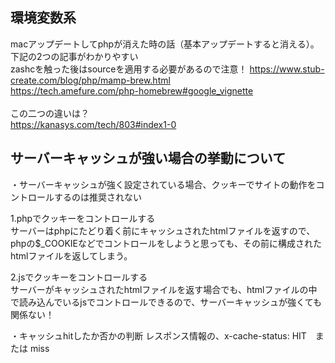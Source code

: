 ## 環境変数系
macアップデートしてphpが消えた時の話（基本アップデートすると消える）。下記の2つの記事がわかりやすい<br>
zashcを触った後はsourceを適用する必要があるので注意！
https://www.stub-create.com/blog/php/mamp-brew.html<br>
https://tech.amefure.com/php-homebrew#google_vignette<br>
<br>
この二つの違いは？<br>
https://kanasys.com/tech/803#index1-0


## サーバーキャッシュが強い場合の挙動について

・サーバーキャッシュが強く設定されている場合、クッキーでサイトの動作をコントロールするのは推奨されない

1.phpでクッキーをコントロールする<br>
サーバーはphpにたどり着く前にキャッシュされたhtmlファイルを返すので、phpの$_COOKIEなどでコントロールをしようと思っても、その前に構成されたhtmlファイルを返してしまう。

2.jsでクッキーをコントロールする<br>
サーバーがキャッシュされたhtmlファイルを返す場合でも、htmlファイルの中で読み込んでいるjsでコントロールできるので、サーバーキャッシュが強くても関係ない！


・キャッシュhitしたか否かの判断
レスポンス情報の、x-cache-status: HIT　または miss
